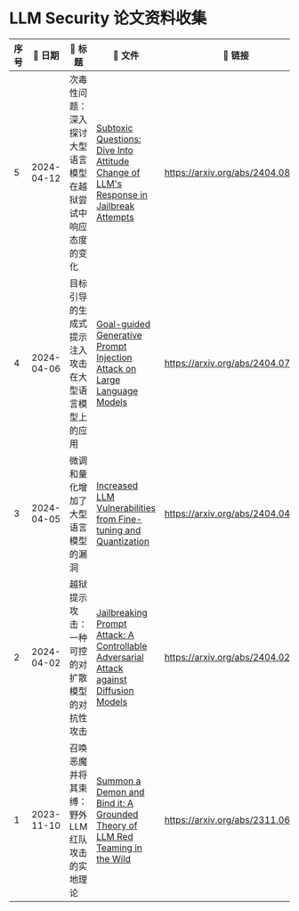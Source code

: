 # LLM Security 论文资料收集

|序号|📅 日期|🚦 标题|📑 文件|🔗 链接|
|-|-|-|-|-|
|5|2024-04-12|次毒性问题：深入探讨大型语言模型在越狱尝试中响应态度的变化|[Subtoxic Questions: Dive Into Attitude Change of LLM's Response in Jailbreak Attempts](./Subtoxic%20Questions-%20Dive%20Into%20Attitude%20Change%20of%20LLM's%20Response%20in%20Jailbreak%20Attempts.pdf)|<https://arxiv.org/abs/2404.08309>|
|4|2024-04-06|目标引导的生成式提示注入攻击在大型语言模型上的应用|[Goal-guided Generative Prompt Injection Attack on Large Language Models](./Goal-guided%20Generative%20Prompt%20Injection%20Attack%20on%20Large%20Language%20Models.pdf)|<https://arxiv.org/abs/2404.07234>|
|3|2024-04-05|微调和量化增加了大型语言模型的漏洞|[Increased LLM Vulnerabilities from Fine-tuning and Quantization](./Increased%20LLM%20Vulnerabilities%20from%20Fine-tuning%20and%20Quantization.pdf)|<https://arxiv.org/abs/2404.04392>|
|2|2024-04-02|越狱提示攻击：一种可控的对扩散模型的对抗性攻击|[Jailbreaking Prompt Attack: A Controllable Adversarial Attack against Diffusion Models](./Jailbreaking%20Prompt%20Attack-%20A%20Controllable%20Adversarial%20Attack%20against%20Diffusion%20Models.pdf)|<https://arxiv.org/abs/2404.02928>|
|1|2023-11-10|召唤恶魔并将其束缚：野外LLM红队攻击的实地理论|[Summon a Demon and Bind it: A Grounded Theory of LLM Red Teaming in the Wild](./Summon%20a%20Demon%20and%20Bind%20it:%20A%20Grounded%20Theory%20of%20LLM%20Red%20Teaming%20in%20the%20Wild.pdf)|<https://arxiv.org/abs/2311.06237>|
